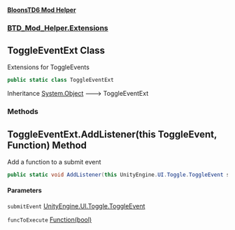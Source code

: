 #### [BloonsTD6 Mod Helper](index.md 'index')
### [BTD_Mod_Helper.Extensions](index.md#BTD_Mod_Helper.Extensions 'BTD_Mod_Helper.Extensions')

## ToggleEventExt Class

Extensions for ToggleEvents

```csharp
public static class ToggleEventExt
```

Inheritance [System.Object](https://docs.microsoft.com/en-us/dotnet/api/System.Object 'System.Object') &#129106; ToggleEventExt
### Methods

<a name='BTD_Mod_Helper.Extensions.ToggleEventExt.AddListener(thisUnityEngine.UI.Toggle.ToggleEvent,BTD_Mod_Helper.Extensions.ToggleEventExt.Function)'></a>

## ToggleEventExt.AddListener(this ToggleEvent, Function) Method

Add a function to a submit event

```csharp
public static void AddListener(this UnityEngine.UI.Toggle.ToggleEvent submitEvent, BTD_Mod_Helper.Extensions.ToggleEventExt.Function funcToExecute);
```
#### Parameters

<a name='BTD_Mod_Helper.Extensions.ToggleEventExt.AddListener(thisUnityEngine.UI.Toggle.ToggleEvent,BTD_Mod_Helper.Extensions.ToggleEventExt.Function).submitEvent'></a>

`submitEvent` [UnityEngine.UI.Toggle.ToggleEvent](https://docs.microsoft.com/en-us/dotnet/api/UnityEngine.UI.Toggle.ToggleEvent 'UnityEngine.UI.Toggle.ToggleEvent')

<a name='BTD_Mod_Helper.Extensions.ToggleEventExt.AddListener(thisUnityEngine.UI.Toggle.ToggleEvent,BTD_Mod_Helper.Extensions.ToggleEventExt.Function).funcToExecute'></a>

`funcToExecute` [Function(bool)](BTD_Mod_Helper.Extensions.ToggleEventExt.Function(bool).md 'BTD_Mod_Helper.Extensions.ToggleEventExt.Function(bool)')